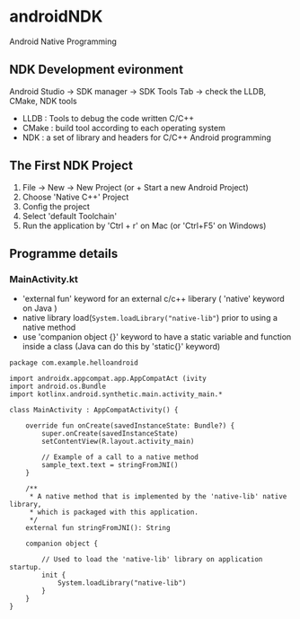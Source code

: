 # androidNDK
Android Native Programming

## NDK Development evironment
Android Studio -> SDK manager -> SDK Tools Tab -> check the LLDB, CMake, NDK tools
 - LLDB : Tools to debug the code written C/C++ 
 - CMake : build tool according to each operating system
 - NDK : a set of library and headers for C/C++ Android programming
 
## The First NDK Project
1) File -> New -> New Project (or + Start a new Android Project)
2) Choose 'Native C++' Project
3) Config the project
4) Select 'default Toolchain'
5) Run the application by 'Ctrl + r' on Mac (or 'Ctrl+F5' on Windows)

## Programme details
### MainActivity.kt

- 'external fun' keyword for an external c/c++ liberary ( 'native' keyword on Java )
- native library load(```System.loadLibrary("native-lib"```) prior to using a native method 
- use 'companion object {}' keyword to have a static variable and function inside a class (Java can do this by 'static{}' keyword)

```
package com.example.helloandroid

import androidx.appcompat.app.AppCompatAct (ivity
import android.os.Bundle
import kotlinx.android.synthetic.main.activity_main.*

class MainActivity : AppCompatActivity() {

    override fun onCreate(savedInstanceState: Bundle?) {
        super.onCreate(savedInstanceState)
        setContentView(R.layout.activity_main)

        // Example of a call to a native method
        sample_text.text = stringFromJNI()
    }

    /**
     * A native method that is implemented by the 'native-lib' native library,
     * which is packaged with this application.
     */
    external fun stringFromJNI(): String

    companion object {

        // Used to load the 'native-lib' library on application startup.
        init {
            System.loadLibrary("native-lib")
        }
    }
}
```
